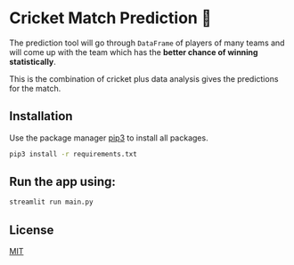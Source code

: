 # Cricket Match Prediction 🏏

The prediction tool will go through `DataFrame` of players of many teams and will come up with the team which has the **better chance of winning statistically**.

This is the combination of cricket plus data analysis gives the predictions for the match.

## Installation

Use the package manager [pip3](https://pip.pypa.io/en/stable/) to install all packages.

```bash
pip3 install -r requirements.txt
```

## Run the app using:

```python
streamlit run main.py
```

## License

[MIT](https://choosealicense.com/licenses/mit/)
